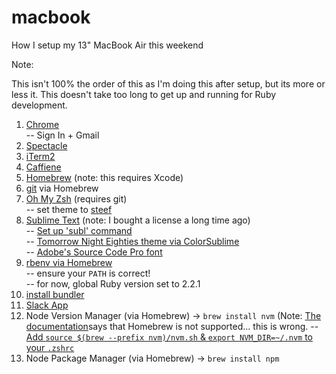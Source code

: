 # macbook
How I setup my 13" MacBook Air this weekend

Note:

This isn't 100% the order of this as I'm doing this after setup, but its more or less it. This doesn't take too long to get up and running for Ruby development.

1.  [Chrome](https://www.google.com/chrome/browser/desktop/index.html)<br>
    -- Sign In + Gmail
2.  [Spectacle](https://www.spectacleapp.com/)
3.  [iTerm2](https://www.iterm2.com/)
4.  [Caffiene](https://itunes.apple.com/us/app/caffeine/id411246225?mt=12)
5.  [Homebrew](http://brew.sh/) (note: this requires Xcode)
6.  [git](https://git-scm.com/book/en/v1/Getting-Started-Installing-Git#Installing-on-Mac) via Homebrew
7.  [Oh My Zsh](https://github.com/robbyrussell/oh-my-zsh) (requires git)<br>
    -- set theme to [steef](https://github.com/robbyrussell/oh-my-zsh/wiki/themes#steeef)
8.  [Sublime Text](https://www.sublimetext.com/) (note: I bought a license a long time ago)<br>
    -- [Set up 'subl' command](http://stackoverflow.com/questions/11889484/command-subl-from-terminal-dont-work/16390622#16390622)<br>
    -- [Tomorrow Night Eighties theme via ColorSublime](http://colorsublime.com/?q=tomorrow+night+eighties)<br>
    -- [Adobe's Source Code Pro font](https://github.com/adobe-fonts/source-code-pro)
9.  [rbenv via Homebrew](https://github.com/rbenv/rbenv#homebrew-on-mac-os-x)<br>
    -- ensure your `PATH` is correct!<br>
    -- for now, global Ruby version set to 2.2.1
10. [install bundler](http://bundler.io/)
11. [Slack App](https://itunes.apple.com/us/app/slack/id803453959?mt=12)
12. Node Version Manager (via Homebrew) -> `brew install nvm` (Note: [The documentation](https://github.com/creationix/nvm)says that Homebrew is not supported... this is wrong.
    -- [Add `source $(brew --prefix nvm)/nvm.sh` & `export NVM_DIR=~/.nvm` to your `.zshrc`](http://stackoverflow.com/a/27652360)
13. Node Package Manager (via Homebrew) -> `brew install npm`
